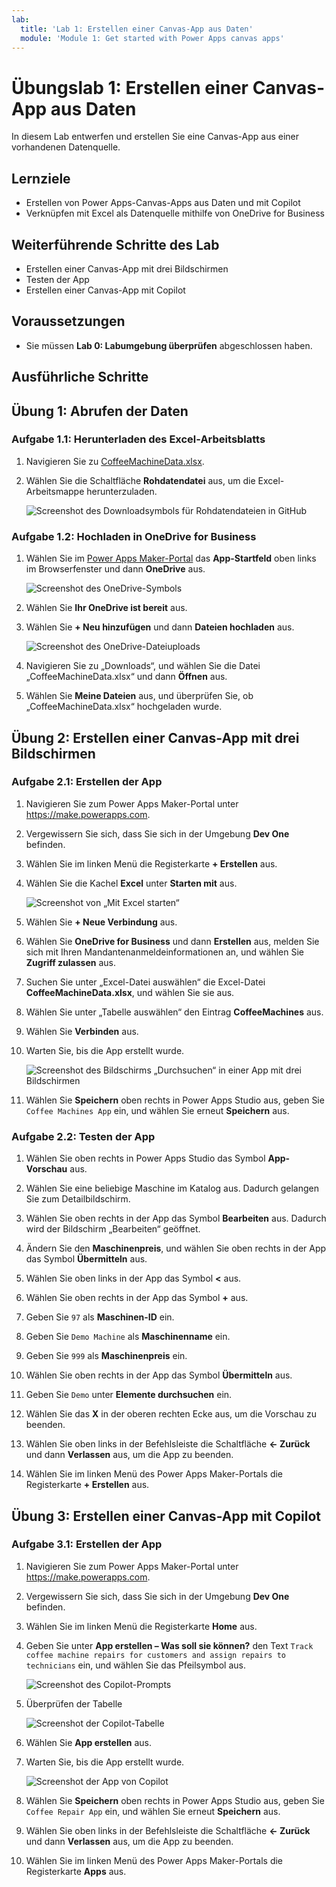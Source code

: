 ```yaml
---
lab:
  title: 'Lab 1: Erstellen einer Canvas-App aus Daten'
  module: 'Module 1: Get started with Power Apps canvas apps'
---
```


# Übungslab 1: Erstellen einer Canvas-App aus Daten

In diesem Lab entwerfen und erstellen Sie eine Canvas-App aus einer vorhandenen Datenquelle.

## Lernziele

- Erstellen von Power Apps-Canvas-Apps aus Daten und mit Copilot
- Verknüpfen mit Excel als Datenquelle mithilfe von OneDrive for Business

## Weiterführende Schritte des Lab

- Erstellen einer Canvas-App mit drei Bildschirmen
- Testen der App
- Erstellen einer Canvas-App mit Copilot
  
## Voraussetzungen

- Sie müssen **Lab 0: Labumgebung überprüfen** abgeschlossen haben.

## Ausführliche Schritte

## Übung 1: Abrufen der Daten

### Aufgabe 1.1: Herunterladen des Excel-Arbeitsblatts

1. Navigieren Sie zu [CoffeeMachineData.xlsx](https://github.com/MicrosoftDocs/mslearn-developer-tools-power-platform/blob/master/power-apps/coffee-machine-data/CoffeeMachineData.xlsx).

1. Wählen Sie die Schaltfläche **Rohdatendatei** aus, um die Excel-Arbeitsmappe herunterzuladen.

    ![Screenshot des Downloadsymbols für Rohdatendateien in GitHub](../media/raw-download.png)

### Aufgabe 1.2: Hochladen in OneDrive for Business

1. Wählen Sie im [Power Apps Maker-Portal](https://make.powerapps.com) das **App-Startfeld** oben links im Browserfenster und dann **OneDrive** aus.

    ![Screenshot des OneDrive-Symbols](../media/select-onedrive.png)

1. Wählen Sie **Ihr OneDrive ist bereit** aus.

1. Wählen Sie **+ Neu hinzufügen** und dann **Dateien hochladen** aus.

    ![Screenshot des OneDrive-Dateiuploads](../media/select-onedrive-upload.png)

1. Navigieren Sie zu „Downloads“, und wählen Sie die Datei „CoffeeMachineData.xlsx“ und dann **Öffnen** aus.

1. Wählen Sie **Meine Dateien** aus, und überprüfen Sie, ob „CoffeeMachineData.xlsx“ hochgeladen wurde.

## Übung 2: Erstellen einer Canvas-App mit drei Bildschirmen

### Aufgabe 2.1: Erstellen der App

1. Navigieren Sie zum Power Apps Maker-Portal unter <https://make.powerapps.com>.

1. Vergewissern Sie sich, dass Sie sich in der Umgebung **Dev One** befinden.

1. Wählen Sie im linken Menü die Registerkarte **+ Erstellen** aus.

1. Wählen Sie die Kachel **Excel** unter **Starten mit** aus.

    ![Screenshot von „Mit Excel starten“](../media/start-from-excel.png)

1. Wählen Sie **+ Neue Verbindung** aus.

1. Wählen Sie **OneDrive for Business** und dann **Erstellen** aus, melden Sie sich mit Ihren Mandantenanmeldeinformationen an, und wählen Sie **Zugriff zulassen** aus.

1. Suchen Sie unter „Excel-Datei auswählen“ die Excel-Datei **CoffeeMachineData.xlsx**, und wählen Sie sie aus.

1. Wählen Sie unter „Tabelle auswählen“ den Eintrag **CoffeeMachines** aus.

1. Wählen Sie **Verbinden** aus.

1. Warten Sie, bis die App erstellt wurde.

    ![Screenshot des Bildschirms „Durchsuchen“ in einer App mit drei Bildschirmen](../media/three-screen-app-browse-screen.png)

1. Wählen Sie **Speichern** oben rechts in Power Apps Studio aus, geben Sie `Coffee Machines App` ein, und wählen Sie erneut **Speichern** aus.

### Aufgabe 2.2: Testen der App

1. Wählen Sie oben rechts in Power Apps Studio das Symbol **App-Vorschau** aus.

1. Wählen Sie eine beliebige Maschine im Katalog aus. Dadurch gelangen Sie zum Detailbildschirm.

1. Wählen Sie oben rechts in der App das Symbol **Bearbeiten** aus. Dadurch wird der Bildschirm „Bearbeiten“ geöffnet.

1. Ändern Sie den **Maschinenpreis**, und wählen Sie oben rechts in der App das Symbol **Übermitteln** aus.

1. Wählen Sie oben links in der App das Symbol **<** aus.

1. Wählen Sie oben rechts in der App das Symbol **+** aus.

1. Geben Sie `97` als **Maschinen-ID** ein.

1. Geben Sie `Demo Machine` als **Maschinenname** ein.

1. Geben Sie `999` als **Maschinenpreis** ein.

1. Wählen Sie oben rechts in der App das Symbol **Übermitteln** aus.

1. Geben Sie `Demo` unter **Elemente durchsuchen** ein.

1. Wählen Sie das **X** in der oberen rechten Ecke aus, um die Vorschau zu beenden.

1. Wählen Sie oben links in der Befehlsleiste die Schaltfläche **<- Zurück** und dann **Verlassen** aus, um die App zu beenden.

1. Wählen Sie im linken Menü des Power Apps Maker-Portals die Registerkarte **+ Erstellen** aus.

## Übung 3: Erstellen einer Canvas-App mit Copilot

### Aufgabe 3.1: Erstellen der App

1. Navigieren Sie zum Power Apps Maker-Portal unter <https://make.powerapps.com>.

1. Vergewissern Sie sich, dass Sie sich in der Umgebung **Dev One** befinden.

1. Wählen Sie im linken Menü die Registerkarte **Home** aus.

1. Geben Sie unter **App erstellen – Was soll sie können?** den Text `Track coffee machine repairs for customers and assign repairs to technicians` ein, und wählen Sie das Pfeilsymbol aus.

    ![Screenshot des Copilot-Prompts](../media/copilot-prompt.png)

1. Überprüfen der Tabelle

    ![Screenshot der Copilot-Tabelle](../media/copilot-table.png)

1. Wählen Sie **App erstellen** aus.

1. Warten Sie, bis die App erstellt wurde.

    ![Screenshot der App von Copilot](../media/copilot-app.png)

1. Wählen Sie **Speichern** oben rechts in Power Apps Studio aus, geben Sie `Coffee Repair App` ein, und wählen Sie erneut **Speichern** aus.

1. Wählen Sie oben links in der Befehlsleiste die Schaltfläche **<- Zurück** und dann **Verlassen** aus, um die App zu beenden.

1. Wählen Sie im linken Menü des Power Apps Maker-Portals die Registerkarte **Apps** aus.
